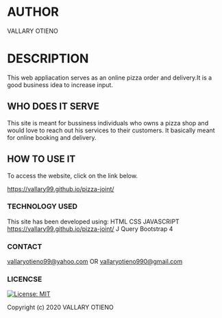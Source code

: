 # AUTHOR
VALLARY OTIENO

# DESCRIPTION
This web appliacation serves as an online pizza order and delivery.It is a good business idea to increase input.

## WHO DOES IT SERVE
This site is meant for bussiness individuals who owns a pizza shop and would love to reach out his services to their customers.
It basically meant for online booking and delivery.

## HOW TO USE IT
To access the website, click on the link below.

 https://vallary99.github.io/pizza-joint/

### TECHNOLOGY USED
This site has been developed using:
HTML
CSS
JAVASCRIPT https://vallary99.github.io/pizza-joint/
J Query
Bootstrap 4

### CONTACT
vallaryotieno99@yahoo.com
OR 
vallaryotieno990@gmail.com

### LICENCSE
[![License: MIT](https://img.shields.io/badge/License-MIT-yellow.svg)](https://opensource.org/licenses/MIT)

Copyright (c) 2020 VALLARY OTIENO
